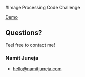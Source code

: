#Image Processing Code Challenge

[Demo](https://namitjuneja.com/challenge "Demo")

## Questions?
Feel free to contact me!

### Namit Juneja
* <hello@namitjuneja.com>
